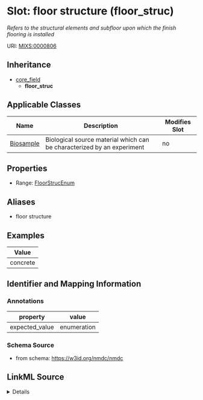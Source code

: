 # Slot: floor structure (floor_struc)


_Refers to the structural elements and subfloor upon which the finish flooring is installed_



URI: [MIXS:0000806](https://w3id.org/mixs/0000806)




## Inheritance

* [core_field](core_field.md)
    * **floor_struc**





## Applicable Classes

| Name | Description | Modifies Slot |
| --- | --- | --- |
[Biosample](Biosample.md) | Biological source material which can be characterized by an experiment |  no  |







## Properties

* Range: [FloorStrucEnum](FloorStrucEnum.md)



## Aliases


* floor structure




## Examples

| Value |
| --- |
| concrete |

## Identifier and Mapping Information





### Annotations

| property | value |
| --- | --- |
| expected_value | enumeration || occurrence | 1 |



### Schema Source


* from schema: https://w3id.org/nmdc/nmdc




## LinkML Source

<details>
```yaml
name: floor_struc
annotations:
  expected_value:
    tag: expected_value
    value: enumeration
  occurrence:
    tag: occurrence
    value: '1'
description: Refers to the structural elements and subfloor upon which the finish
  flooring is installed
title: floor structure
examples:
- value: concrete
from_schema: https://w3id.org/nmdc/nmdc
aliases:
- floor structure
rank: 1000
is_a: core field
slot_uri: MIXS:0000806
multivalued: false
alias: floor_struc
domain_of:
- Biosample
range: floor_struc_enum

```
</details>